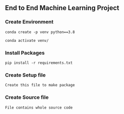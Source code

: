 ## End to End Machine Learning Project

### Create Environment
```
conda create -p venv python==3.8
```

```
conda activate venv/
```

### Install Packages
```
pip install -r requirements.txt
```

### Create Setup file
```
Create this file to make package
```

### Create Source file
```
File contains whole source code
```